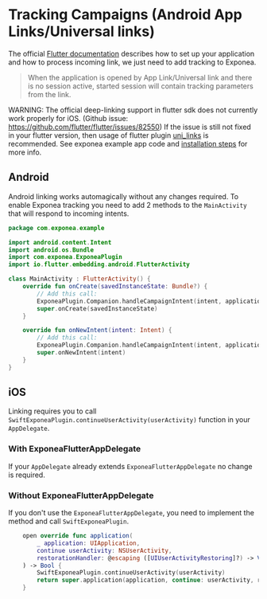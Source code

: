 # Tracking Campaigns (Android App Links/Universal links)
The official [Flutter documentation](https://flutter.dev/docs/development/ui/navigation/deep-linking) describes how to set up your application and how to process incoming link, we just need to add tracking to Exponea.
> When the application is opened by App Link/Universal link and there is no session active, started session will contain tracking parameters from the link.

WARNING: The official deep-linking support in flutter sdk does not currently work properly for iOS. 
(Github issue: https://github.com/flutter/flutter/issues/82550)
If the issue is still not fixed in your flutter version, then usage of flutter plugin [uni_links](https://pub.dev/packages/uni_links) is recommended.
See exponea example app code and [installation steps](https://pub.dev/packages/uni_links) for more info. 

## Android
Android linking works automagically without any changes required. To enable Exponea tracking you need to add 2 methods to the `MainActivity` that will respond to incoming intents.
```kotlin
package com.exponea.example

import android.content.Intent
import android.os.Bundle
import com.exponea.ExponeaPlugin
import io.flutter.embedding.android.FlutterActivity

class MainActivity : FlutterActivity() {
    override fun onCreate(savedInstanceState: Bundle?) {
        // Add this call:
        ExponeaPlugin.Companion.handleCampaignIntent(intent, applicationContext)
        super.onCreate(savedInstanceState)
    }

    override fun onNewIntent(intent: Intent) {
        // Add this call:
        ExponeaPlugin.Companion.handleCampaignIntent(intent, applicationContext)
        super.onNewIntent(intent)
    }
}
```

## iOS
Linking requires you to call `SwiftExponeaPlugin.continueUserActivity(userActivity)` function in your `AppDelegate`.

### With ExponeaFlutterAppDelegate
If your `AppDelegate` already extends `ExponeaFlutterAppDelegate` no change is required.


### Without ExponeaFlutterAppDelegate
If you don't use the `ExponeaFlutterAppDelegate`, you need to implement the method and call `SwiftExponeaPlugin`.
```swift
    open override func application(
        _ application: UIApplication,
        continue userActivity: NSUserActivity,
        restorationHandler: @escaping ([UIUserActivityRestoring]?) -> Void
    ) -> Bool {
        SwiftExponeaPlugin.continueUserActivity(userActivity)
        return super.application(application, continue: userActivity, restorationHandler: restorationHandler)
    }
```
